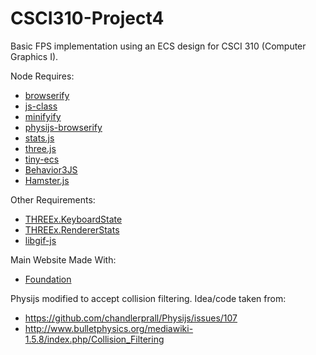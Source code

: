 # CSCI310-Project4
Basic FPS implementation using an ECS design for CSCI 310 (Computer Graphics I).

Node Requires:  
* [browserify](http://browserify.org/)
* [js-class](https://www.npmjs.com/package/js-class)
* [minifyify](https://www.npmjs.com/package/minifyify)
* [physijs-browserify](https://www.npmjs.com/package/physijs-browserify)
* [stats.js](https://www.npmjs.com/package/stats.js)
* [three.js](https://www.npmjs.com/package/three)
* [tiny-ecs](https://www.npmjs.com/package/tiny-ecs)
* [Behavior3JS](https://www.npmjs.com/package/behavior3js)
* [Hamster.js](https://www.npmjs.com/package/hamsterjs)

Other Requirements:
* [THREEx.KeyboardState](https://github.com/jeromeetienne/threex.keyboardstate)
* [THREEx.RendererStats](https://github.com/jeromeetienne/threex.rendererstats)
* [libgif-js](https://github.com/buzzfeed/libgif-js)

Main Website Made With:
* [Foundation](http://foundation.zurb.com/)

Physijs modified to accept collision filtering. Idea/code taken from:  
* https://github.com/chandlerprall/Physijs/issues/107
* http://www.bulletphysics.org/mediawiki-1.5.8/index.php/Collision_Filtering
